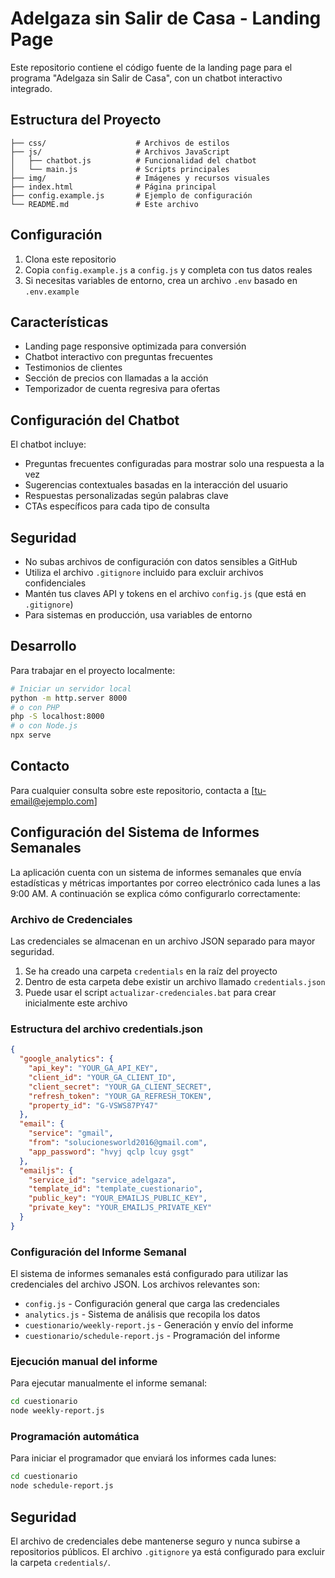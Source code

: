 # Adelgaza sin Salir de Casa - Landing Page

Este repositorio contiene el código fuente de la landing page para el programa "Adelgaza sin Salir de Casa", con un chatbot interactivo integrado.

## Estructura del Proyecto

```
├── css/                    # Archivos de estilos
├── js/                     # Archivos JavaScript
│   ├── chatbot.js          # Funcionalidad del chatbot
│   └── main.js             # Scripts principales
├── img/                    # Imágenes y recursos visuales
├── index.html              # Página principal
├── config.example.js       # Ejemplo de configuración
└── README.md               # Este archivo
```

## Configuración

1. Clona este repositorio
2. Copia `config.example.js` a `config.js` y completa con tus datos reales
3. Si necesitas variables de entorno, crea un archivo `.env` basado en `.env.example`

## Características

- Landing page responsive optimizada para conversión
- Chatbot interactivo con preguntas frecuentes
- Testimonios de clientes
- Sección de precios con llamadas a la acción
- Temporizador de cuenta regresiva para ofertas

## Configuración del Chatbot

El chatbot incluye:
- Preguntas frecuentes configuradas para mostrar solo una respuesta a la vez
- Sugerencias contextuales basadas en la interacción del usuario
- Respuestas personalizadas según palabras clave
- CTAs específicos para cada tipo de consulta

## Seguridad

- No subas archivos de configuración con datos sensibles a GitHub
- Utiliza el archivo `.gitignore` incluido para excluir archivos confidenciales
- Mantén tus claves API y tokens en el archivo `config.js` (que está en `.gitignore`)
- Para sistemas en producción, usa variables de entorno

## Desarrollo

Para trabajar en el proyecto localmente:

```bash
# Iniciar un servidor local
python -m http.server 8000
# o con PHP
php -S localhost:8000
# o con Node.js
npx serve
```

## Contacto

Para cualquier consulta sobre este repositorio, contacta a [tu-email@ejemplo.com]

## Configuración del Sistema de Informes Semanales

La aplicación cuenta con un sistema de informes semanales que envía estadísticas y métricas importantes por correo electrónico cada lunes a las 9:00 AM. A continuación se explica cómo configurarlo correctamente:

### Archivo de Credenciales

Las credenciales se almacenan en un archivo JSON separado para mayor seguridad. 

1. Se ha creado una carpeta `credentials` en la raíz del proyecto
2. Dentro de esta carpeta debe existir un archivo llamado `credentials.json`
3. Puede usar el script `actualizar-credenciales.bat` para crear inicialmente este archivo

### Estructura del archivo credentials.json

```json
{
  "google_analytics": {
    "api_key": "YOUR_GA_API_KEY",
    "client_id": "YOUR_GA_CLIENT_ID",
    "client_secret": "YOUR_GA_CLIENT_SECRET",
    "refresh_token": "YOUR_GA_REFRESH_TOKEN",
    "property_id": "G-VSWS87PY47"
  },
  "email": {
    "service": "gmail",
    "from": "solucionesworld2016@gmail.com",
    "app_password": "hvyj qclp lcuy gsgt"
  },
  "emailjs": {
    "service_id": "service_adelgaza",
    "template_id": "template_cuestionario",
    "public_key": "YOUR_EMAILJS_PUBLIC_KEY",
    "private_key": "YOUR_EMAILJS_PRIVATE_KEY"
  }
}
```

### Configuración del Informe Semanal

El sistema de informes semanales está configurado para utilizar las credenciales del archivo JSON. Los archivos relevantes son:

- `config.js` - Configuración general que carga las credenciales
- `analytics.js` - Sistema de análisis que recopila los datos
- `cuestionario/weekly-report.js` - Generación y envío del informe
- `cuestionario/schedule-report.js` - Programación del informe

### Ejecución manual del informe

Para ejecutar manualmente el informe semanal:

```bash
cd cuestionario
node weekly-report.js
```

### Programación automática

Para iniciar el programador que enviará los informes cada lunes:

```bash
cd cuestionario
node schedule-report.js
```

## Seguridad

El archivo de credenciales debe mantenerse seguro y nunca subirse a repositorios públicos. El archivo `.gitignore` ya está configurado para excluir la carpeta `credentials/`. 